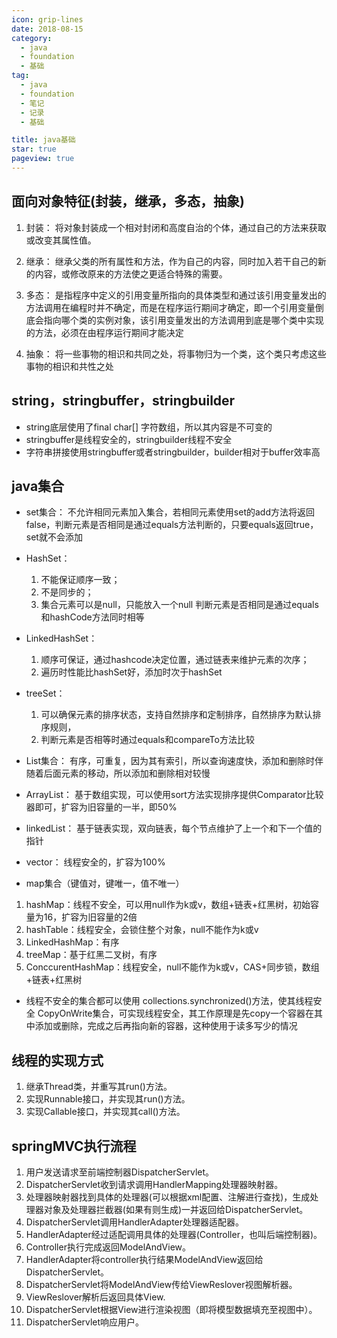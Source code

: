 ```yaml
---
icon: grip-lines
date: 2018-08-15
category:
  - java
  - foundation
  - 基础
tag:
  - java
  - foundation
  - 笔记
  - 记录
  - 基础

title: java基础
star: true
pageview: true
---
```


## 面向对象特征(封装，继承，多态，抽象)
1. 封装：
  将对象封装成一个相对封闭和高度自治的个体，通过自己的方法来获取或改变其属性值。

2. 继承：
  继承父类的所有属性和方法，作为自己的内容，同时加入若干自己的新的内容，或修改原来的方法使之更适合特殊的需要。

3. 多态：
  是指程序中定义的引用变量所指向的具体类型和通过该引用变量发出的方法调用在编程时并不确定，而是在程序运行期间才确定，即一个引用变量倒底会指向哪个类的实例对象，该引用变量发出的方法调用到底是哪个类中实现的方法，必须在由程序运行期间才能决定

4. 抽象：
  将一些事物的相识和共同之处，将事物归为一个类，这个类只考虑这些事物的相识和共性之处

## string，stringbuffer，stringbuilder
* string底层使用了final char[] 字符数组，所以其内容是不可变的
* stringbuffer是线程安全的，stringbuilder线程不安全
* 字符串拼接使用stringbuffer或者stringbuilder，builder相对于buffer效率高

## java集合
* set集合：
  不允许相同元素加入集合，若相同元素使用set的add方法将返回false，判断元素是否相同是通过equals方法判断的，只要equals返回true，set就不会添加

* HashSet：
  1. 不能保证顺序一致；
  2. 不是同步的；
  3. 集合元素可以是null，只能放入一个null
  判断元素是否相同是通过equals和hashCode方法同时相等

* LinkedHashSet：
  1. 顺序可保证，通过hashcode决定位置，通过链表来维护元素的次序；
  2. 遍历时性能比hashSet好，添加时次于hashSet

* treeSet：
  1. 可以确保元素的排序状态，支持自然排序和定制排序，自然排序为默认排序规则，
  2. 判断元素是否相等时通过equals和compareTo方法比较

* List集合：
  有序，可重复，因为其有索引，所以查询速度快，添加和删除时伴随着后面元素的移动，所以添加和删除相对较慢

* ArrayList：
  基于数组实现，可以使用sort方法实现排序提供Comparator比较器即可，扩容为旧容量的一半，即50%

* linkedList：
  基于链表实现，双向链表，每个节点维护了上一个和下一个值的指针

* vector：
  线程安全的，扩容为100%

* map集合（键值对，键唯一，值不唯一）
1. hashMap：线程不安全，可以用null作为k或v，数组+链表+红黑树，初始容量为16，扩容为旧容量的2倍
2. hashTable：线程安全，会锁住整个对象，null不能作为k或v
3. LinkedHashMap：有序
4. treeMap：基于红黑二叉树，有序
5. ConccurentHashMap：线程安全，null不能作为k或v，CAS+同步锁，数组+链表+红黑树

* 线程不安全的集合都可以使用 collections.synchronized()方法，使其线程安全
  CopyOnWrite集合，可实现线程安全，其工作原理是先copy一个容器在其中添加或删除，完成之后再指向新的容器，这种使用于读多写少的情况

## 线程的实现方式
1. 继承Thread类，并重写其run()方法。
2. 实现Runnable接口，并实现其run()方法。
3. 实现Callable接口，并实现其call()方法。

## springMVC执行流程
1. 用户发送请求至前端控制器DispatcherServlet。
2. DispatcherServlet收到请求调用HandlerMapping处理器映射器。
3. 处理器映射器找到具体的处理器(可以根据xml配置、注解进行查找)，生成处理器对象及处理器拦截器(如果有则生成)一并返回给DispatcherServlet。
4.  DispatcherServlet调用HandlerAdapter处理器适配器。
5. HandlerAdapter经过适配调用具体的处理器(Controller，也叫后端控制器)。
6. Controller执行完成返回ModelAndView。
7. HandlerAdapter将controller执行结果ModelAndView返回给DispatcherServlet。
8. DispatcherServlet将ModelAndView传给ViewReslover视图解析器。
9. ViewReslover解析后返回具体View.
10. DispatcherServlet根据View进行渲染视图（即将模型数据填充至视图中）。 
11. DispatcherServlet响应用户。
